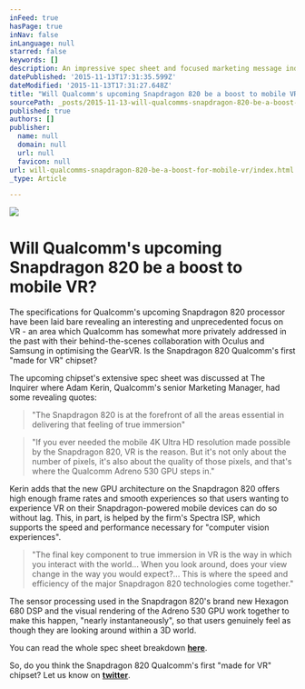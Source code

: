 ```yaml
---
inFeed: true
hasPage: true
inNav: false
inLanguage: null
starred: false
keywords: []
description: An impressive spec sheet and focused marketing message indicates that Qualcomm is finally getting serious about VR.
datePublished: '2015-11-13T17:31:35.599Z'
dateModified: '2015-11-13T17:31:27.648Z'
title: "Will Qualcomm's upcoming Snapdragon 820 be a boost to mobile VR?"
sourcePath: _posts/2015-11-13-will-qualcomms-snapdragon-820-be-a-boost-for-mobile-vr.md
published: true
authors: []
publisher:
  name: null
  domain: null
  url: null
  favicon: null
url: will-qualcomms-snapdragon-820-be-a-boost-for-mobile-vr/index.html
_type: Article

---
```

![](https://the-grid-user-content.s3-us-west-2.amazonaws.com/d18fbc81-57f2-4dbe-9688-94111718fd04.jpg)

# **Will Qualcomm's upcoming Snapdragon 820 be a boost to mobile VR?**

The specifications for Qualcomm's upcoming Snapdragon 820 processor have been laid bare revealing an interesting and unprecedented focus on VR - an area which Qualcomm has somewhat more privately addressed in the past with their behind-the-scenes collaboration with Oculus and Samsung in optimising the GearVR. Is the Snapdragon 820 Qualcomm's first "made for VR" chipset?

The upcoming chipset's extensive spec sheet was discussed at The Inquirer where Adam Kerin, Qualcomm's senior Marketing Manager, had some revealing quotes:

> "The Snapdragon 820 is at the forefront of all the areas essential in delivering that feeling of true immersion"

> "If you ever needed the mobile 4K Ultra HD resolution made possible by the Snapdragon 820, VR is the reason. But it's not only about the number of pixels, it's also about the quality of those pixels, and that's where the Qualcomm Adreno 530 GPU steps in."

Kerin adds that the new GPU architecture on the Snapdragon 820 offers high enough frame rates and smooth experiences so that users wanting to experience VR on their Snapdragon-powered mobile devices can do so without lag. This, in part, is helped by the firm's Spectra ISP, which supports the speed and performance necessary for "computer vision experiences".

> "The final key component to true immersion in VR is the way in which you interact with the world... When you look around, does your view change in the way you would expect?... This is where the speed and efficiency of the major Snapdragon 820 technologies come together."

The sensor processing used in the Snapdragon 820's brand new Hexagon 680 DSP and the visual rendering of the Adreno 530 GPU work together to make this happen, "nearly instantaneously", so that users genuinely feel as though they are looking around within a 3D world. 

You can read the whole spec sheet breakdown [**here**][0].

So, do you think the Snapdragon 820 Qualcomm's first "made for VR" chipset? Let us know on [**twitter**][1].

[0]: http://www.theinquirer.net/inquirer/feature/2434392/how-qualcomms-snapdragon-820-will-improve-future-android-devices
[1]: http://twitter.com/augmentl